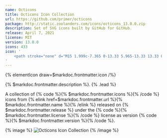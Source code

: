 ```yaml
---
name: Octicons
title: Octicons Icon Collection
url: https://github.com/primer/octicons
package: http://static.zoolanders.com/icons/octicons_13.0.0.zip
description: Set of SVG icons built by GitHub for GitHub.
release: April 7, 2021
license: MIT
version: 13.0.0
icons: 433
icon: '
    <path stroke="none" d="M15 1.999c-7.365 0-13.33 5.965-13.33 13.33 0 5.898 3.815 10.88 9.114 12.647.668.116.917-.284.917-.633 0-.317-.017-1.368-.017-2.483-3.349.615-4.215-.817-4.482-1.567-.15-.384-.8-1.566-1.366-1.883-.467-.25-1.133-.867-.016-.883 1.049-.017 1.8.967 2.049 1.367 1.2 2.017 3.116 1.449 3.883 1.1.115-.867.466-1.45.849-1.783-2.966-.333-6.065-1.483-6.065-6.582 0-1.449.517-2.65 1.366-3.583-.133-.333-.6-1.698.133-3.532 0 0 1.117-.35 3.666 1.366 1.066-.299 2.2-.45 3.332-.45 1.133 0 2.266.151 3.333.45 2.548-1.733 3.665-1.365 3.665-1.365.734 1.833.267 3.2.134 3.531.849.934 1.366 2.117 1.366 3.583 0 5.116-3.115 6.249-6.082 6.582.484.416.9 1.216.9 2.466 0 1.782-.017 3.215-.017 3.666 0 .35.25.766.916.633A13.38 13.38 0 0028.33 15.33c0-7.365-5.965-13.33-13.33-13.33z"/>
'
---
```


{% elementIcon draw=$markdoc.frontmatter.icon /%}

{% $markdoc.frontmatter.description %}. {% .lead %}

A collection of {% code %}{% $markdoc.frontmatter.icons %}{% /code %} icons from {% elink href=$markdoc.frontmatter.url %}{% $markdoc.frontmatter.name %}{% /elink %} released on {% $markdoc.frontmatter.release %} under the {% code %}{% $markdoc.frontmatter.license %}{% /code %} license as version {% code %}{% $markdoc.frontmatter.version %}{% /code %}.

{% image %}
![Octicons Icon Collection](/assets/ytp/icons/collection-octicons.webp)
{% /image %}

